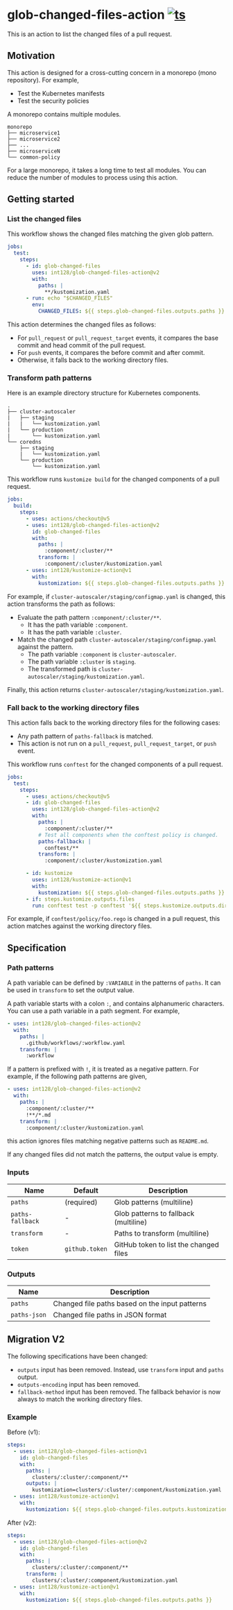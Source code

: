 # glob-changed-files-action [![ts](https://github.com/int128/glob-changed-files-action/actions/workflows/ts.yaml/badge.svg)](https://github.com/int128/glob-changed-files-action/actions/workflows/ts.yaml)

This is an action to list the changed files of a pull request.

## Motivation

This action is designed for a cross-cutting concern in a monorepo (mono repository).
For example,

- Test the Kubernetes manifests
- Test the security policies

A monorepo contains multiple modules.

```
monorepo
├── microservice1
├── microservice2
├── ...
├── microserviceN
└── common-policy
```

For a large monorepo, it takes a long time to test all modules.
You can reduce the number of modules to process using this action.

## Getting started

### List the changed files

This workflow shows the changed files matching the given glob pattern.

```yaml
jobs:
  test:
    steps:
      - id: glob-changed-files
        uses: int128/glob-changed-files-action@v2
        with:
          paths: |
            **/kustomization.yaml
      - run: echo "$CHANGED_FILES"
        env:
          CHANGED_FILES: ${{ steps.glob-changed-files.outputs.paths }}
```

This action determines the changed files as follows:

- For `pull_request` or `pull_request_target` events, it compares the base commit and head commit of the pull request.
- For `push` events, it compares the before commit and after commit.
- Otherwise, it falls back to the working directory files.

### Transform path patterns

Here is an example directory structure for Kubernetes components.

```
.
├── cluster-autoscaler
|   ├── staging
|   |   └── kustomization.yaml
|   └── production
|       └── kustomization.yaml
└── coredns
    ├── staging
    |   └── kustomization.yaml
    └── production
        └── kustomization.yaml
```

This workflow runs `kustomize build` for the changed components of a pull request.

```yaml
jobs:
  build:
    steps:
      - uses: actions/checkout@v5
      - uses: int128/glob-changed-files-action@v2
        id: glob-changed-files
        with:
          paths: |
            :component/:cluster/**
          transform: |
            :component/:cluster/kustomization.yaml
      - uses: int128/kustomize-action@v1
        with:
          kustomization: ${{ steps.glob-changed-files.outputs.paths }}
```

For example, if `cluster-autoscaler/staging/configmap.yaml` is changed, this action transforms the path as follows:

- Evaluate the path pattern `:component/:cluster/**`.
  - It has the path variable `:component`.
  - It has the path variable `:cluster`.
- Match the changed path `cluster-autoscaler/staging/configmap.yaml` against the pattern.
  - The path variable `:component` is `cluster-autoscaler`.
  - The path variable `:cluster` is `staging`.
  - The transformed path is `cluster-autoscaler/staging/kustomization.yaml`.

Finally, this action returns `cluster-autoscaler/staging/kustomization.yaml`.

### Fall back to the working directory files

This action falls back to the working directory files for the following cases:

- Any path pattern of `paths-fallback` is matched.
- This action is not run on a `pull_request`, `pull_request_target`, or `push` event.

This workflow runs `conftest` for the changed components of a pull request.

```yaml
jobs:
  test:
    steps:
      - uses: actions/checkout@v5
      - id: glob-changed-files
        uses: int128/glob-changed-files-action@v2
        with:
          paths: |
            :component/:cluster/**
          # Test all components when the conftest policy is changed.
          paths-fallback: |
            conftest/**
          transform: |
            :component/:cluster/kustomization.yaml

      - id: kustomize
        uses: int128/kustomize-action@v1
        with:
          kustomization: ${{ steps.glob-changed-files.outputs.paths }}
      - if: steps.kustomize.outputs.files
        run: conftest test -p conftest '${{ steps.kustomize.outputs.directory }}'
```

For example, if `conftest/policy/foo.rego` is changed in a pull request, this action matches against the working directory files.

## Specification

### Path patterns

A path variable can be defined by `:VARIABLE` in the patterns of `paths`.
It can be used in `transform` to set the output value.

A path variable starts with a colon `:`, and contains alphanumeric characters.
You can use a path variable in a path segment.
For example,

```yaml
- uses: int128/glob-changed-files-action@v2
  with:
    paths: |
      .github/workflows/:workflow.yaml
    transform: |
      :workflow
```

If a pattern is prefixed with `!`, it is treated as a negative pattern.
For example, if the following path patterns are given,

```yaml
- uses: int128/glob-changed-files-action@v2
  with:
    paths: |
      :component/:cluster/**
      !**/*.md
    transform: |
      :component/:cluster/kustomization.yaml
```

this action ignores files matching negative patterns such as `README.md`.

If any changed files did not match the patterns, the output value is empty.

### Inputs

| Name             | Default        | Description                            |
| ---------------- | -------------- | -------------------------------------- |
| `paths`          | (required)     | Glob patterns (multiline)              |
| `paths-fallback` | -              | Glob patterns to fallback (multiline)  |
| `transform`      | -              | Paths to transform (multiline)         |
| `token`          | `github.token` | GitHub token to list the changed files |

### Outputs

| Name         | Description                                    |
| ------------ | ---------------------------------------------- |
| `paths`      | Changed file paths based on the input patterns |
| `paths-json` | Changed file paths in JSON format              |

## Migration V2

The following specifications have been changed:

- `outputs` input has been removed. Instead, use `transform` input and `paths` output.
- `outputs-encoding` input has been removed.
- `fallback-method` input has been removed. The fallback behavior is now always to match the working directory files.

### Example

Before (v1):

```yaml
steps:
  - uses: int128/glob-changed-files-action@v1
    id: glob-changed-files
    with:
      paths: |
        clusters/:cluster/:component/**
      outputs: |
        kustomization=clusters/:cluster/:component/kustomization.yaml
  - uses: int128/kustomize-action@v1
    with:
      kustomization: ${{ steps.glob-changed-files.outputs.kustomization }}
```

After (v2):

```yaml
steps:
  - uses: int128/glob-changed-files-action@v2
    id: glob-changed-files
    with:
      paths: |
        clusters/:cluster/:component/**
      transform: |
        clusters/:cluster/:component/kustomization.yaml
  - uses: int128/kustomize-action@v1
    with:
      kustomization: ${{ steps.glob-changed-files.outputs.paths }}
```
